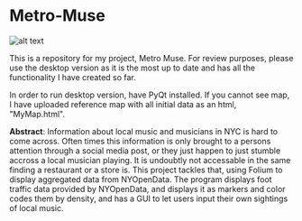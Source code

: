 # Metro-Muse

![alt text](https://drive.google.com/file/d/1PItumar_5T-B6I0uBj3xaHVYcPOlhAxT/view?usp=sharing)

This is a repository for my project, Metro Muse. 
For review purposes, please use the desktop version as it is the most up to date and has all the functionality I have created so far.

In order to run desktop version, have PyQt installed.
If you cannot see map, I have uploaded reference map with all initial data as an html, "MyMap.html".

**Abstract**:
  Information about local music and musicians in NYC is hard to come across. Often times this information is only brought to a persons attention through a social media post, or they just happen to just stumble accross a local musician playing. It is undoubtly not accessable in the same finding a restaurant or a store is. This project tackles that, using Folium to display aggregated data from NYOpenData. The program displays foot traffic data provided by NYOpenData, and displays it as markers and color codes them by density, and has a GUI to let users input their own sightings of local music.


